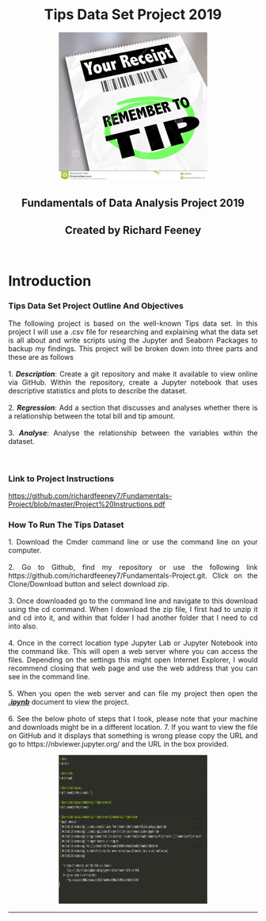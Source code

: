 <h1 align ="center">Tips Data Set Project 2019</h1>

<p align ="center"><img src="images/tips.jpg" alt="Remember to Tip" width="300" height="300" title="Tip"/></p>

<h2 align ="center">Fundamentals of Data Analysis Project 2019</h2>
<h2 align ="center">Created by Richard Feeney</h2>
<br>

# Introduction

### Tips Data Set Project Outline And Objectives
<div align="justify"> The following project is based on the well-known Tips data set. In this project I will use a .csv file for researching and explaining what the data set is all about and write scripts using the Jupyter and Seaborn Packages to backup my findings. This project will be broken down into three parts and these are as follows</div><br>

<div align="justify">
1. <b><i>Description</i></b>: Create a git repository and make it available to view online via GitHub. Within the repository, create a Jupyter notebook that uses descriptive statistics and plots to describe the dataset.<br><br>
2. <b><i>Regression</i></b>: Add a section that discusses and analyses whether there is a relationship between the total bill and tip amount. <br><br>
3. <b><i>Analyse</i></b>: Analyse the relationship between the
variables within the dataset.
</div>
<br><br>

### Link to Project Instructions
https://github.com/richardfeeney7/Fundamentals-Project/blob/master/Project%20Instructions.pdf


### How To Run The Tips Dataset
<div align="justify">
1. Download the Cmder command line or use the command line on your computer.<br><br>
2. Go to Github, find my repository or use the following link https://github.com/richardfeeney7/Fundamentals-Project.git. Click on the Clone/Download button and select download zip. <br><br>
3. Once downloaded go to the command line and navigate to this  download using the cd command. When I download the zip file, I first had to unzip it and cd into it, and within that folder I had another folder that I need to cd into also.<br><br>
4. Once in the correct location type Jupyter Lab or Jupyter Notebook into the command like. This will open a web server where you can access the files. Depending on the settings this might open Internet Explorer, I would recommend closing that web page and use the web address that you can see in the command line. <br><br>
5. When you open the web server and can file my project then open the <u><b><i>.ipynb</i></b></u> document to view the project. <br><br>
6. See the below photo of steps that I took, please note that your machine and downloads might be in a different location. 
7. If you want to view the file on GitHub and it displays that something is wrong please copy the URL and go to https://nbviewer.jupyter.org/ and the URL in the box provided. 

<p align ="center"><img src="images/CLI.JPG" alt="Command Line" width="300" height="300" title="CLI"/></p>
</div>
<hr>

